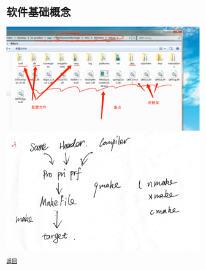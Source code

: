 # 软件基础概念  

![认识软件发布目录里的程序](screenshot/x1.png "这是应用程序")    
![认识程序编译基本过程](screenshot/x2.png "这是程序编译基本过程")    


[返回](.)  
